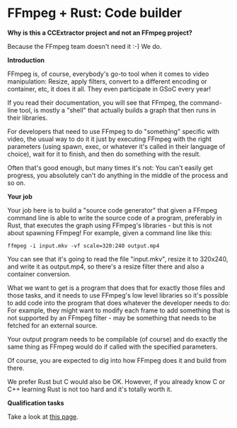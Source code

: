 # FFmpeg + Rust: Code builder

 **Why is this a CCExtractor project and not an FFmpeg
        project?**

Because the FFmpeg team doesn't need it :-) We do.

 **Introduction**

FFmpeg is, of course, everybody's go-to tool when it comes to video
manipulation: Resize, apply filters, convert to a different encoding or
container, etc, it does it all. They even participate in GSoC every
year!

If you read their documentation, you will see that FFmpeg, the
command-line tool, is mostly a "shell" that actually builds a graph
that then runs in their libraries.

For developers that need to use FFmpeg to do "something" specific with
video, the usual way to do it it just by executing FFmpeg with the right
parameters (using spawn, exec, or whatever it's called in their
language of choice), wait for it to finish, and then do something with
the result.

Often that's good enough, but many times it's not: You can't easily
get progress, you absolutely can't do anything in the middle of the
process and so on.

 **Your job**

Your job here is to build a "source code generator" that given a
FFmpeg command line is able to write the source code of a program,
preferably in Rust, that executes the graph using FFmpeg's libraries -
but this is not about spawning FFmpeg! For example, given a command line
like this:

`ffmpeg -i input.mkv -vf scale=320:240 output.mp4`

You can see that it's going to read the file "input.mkv", resize it
to 320x240, and write it as output.mp4, so there's a resize filter
there and also a container conversion.

What we want to get is a program that does that for exactly those files
and those tasks, and it needs to use FFmpeg's low level libraries so
it's possible to add code into the program that does whatever the
developer needs to do: For example, they might want to modify each frame
to add something that is not supported by an FFmpeg filter - may be
something that needs to be fetched for an external source.

Your output program needs to be compilable (of course) and do exactly
the same thing as FFmpeg would do if called with the specified
parameters.

Of course, you are expected to dig into how FFmpeg does it and build
from there.

We prefer Rust but C would also be OK. However, if you already know C or
C++ learning Rust is not too hard and it's totally worth it.

 **Qualification tasks**

Take a look at [this page](/public/gsoc/takehome).
